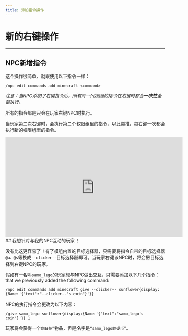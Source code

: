 ```yaml
---
title: 添加指令操作
---
```



# 新的右键操作

---


## NPC新增指令

这个操作很简单，就跟使用以下指令一样：
```
/npc edit commands add minecraft <command>
```

*注意：当NPC添加了右键指令后，所有`同一个权限组`的指令在右键时都会**一次性**全部执行。*

所有的指令都是只会在玩家右键NPC时执行。

当玩家第二次右键时，会执行第二个权限组里的指令，以此类推，每右键一次都会执行新的权限组里的指令。
<iframe width="560" height="315" src="https://www.youtube-nocookie.com/embed/ygkj7WZlhq0" title="YouTube video player" frameborder="0" allow="accelerometer; autoplay; clipboard-write; encrypted-media; gyroscope; picture-in-picture" allowfullscreen></iframe>
## 我想针对与我的NPC互动的玩家！

没有比这更容易了！有了模组内置的目标选择器，只需要将指令自带的目标选择器`@a、@s`等换成`--clicker--`目标选择器即可。当玩家右键该NPC时，将会把目标选择到右键NPC的玩家。

假如有一名叫`samo_lego`的玩家想与NPC做出交互，只需要添加以下几个指令：
that we previously added the following command:
```
/npc edit commands add minecraft give --clicker-- sunflower{display:{Name:'{"text":"--clicker--'s coin"}'}}
```

NPC的执行指令会更改为以下内容：
```
/give samo_lego sunflower{display:{Name:'{"text":"samo_lego's coin"}'}} 1
```

玩家将会获得一个`向日葵”`物品，但是名字是`“samo_lego的硬币”`。
